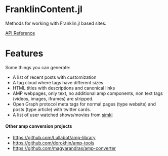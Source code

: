 # FranklinContent.jl 
Methods for working with Franklin.jl based sites.

[API Reference](https://franklin.unto.re/docs/build/)

# Features
Some things you can generate:
- A list of recent posts with customization
- A tag cloud where tags have different sizes
- HTML titles with descriptions and canonical links
- AMP webpages, only text, no additional amp components, non text tags (videos, images, iframes) are stripped.
- Open Graph protocol meta tags for normal pages (type website) and posts (type article) with twitter cards.
- A list of user watched shows/movies from [simkl]

#### Other amp conversion projects

- https://github.com/Lullabot/amp-library
- https://github.com/dorokhin/amp-tools
- https://github.com/magyarandras/amp-converter

[simkl]: https://simkl.com/
